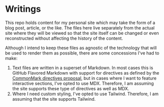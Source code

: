 # Writings

This repo holds content for my personal site which may take the form of a blog post, article, or the like. The files here live separately from the actual site where they will be viewed so that the site itself can be changed or even reconstructed without affecting the history of the content.

Although I intend to keep these files as agnostic of the technology that will be used to render them as possible, there are some concessions I've had to make:

1. Text files are written in a superset of Markdown. In most cases this is GitHub Flavored Markdown with support for directives as defined by the [CommonMark directives proposal](https://talk.commonmark.org/t/generic-directives-plugins-syntax/444), but in cases where I want to feature interactive sections, I've opted to use MDX. Therefore, I am assuming the site supports these type of directives as well as MDX.
2. Where I need custom styling, I've opted to use Tailwind. Therefore, I am assuming that the site supports Tailwind.
